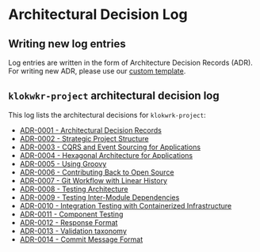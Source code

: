 # Architectural Decision Log

## Writing new log entries
Log entries are written in the form of Architecture Decision Records (ADR). For writing new ADR, please use our [custom template](template/template.md).

## `klokwkr-project` architectural decision log
This log lists the architectural decisions for `klokwrk-project`:
* [ADR-0001 - Architectural Decision Records](content/0001-architectural-decision-records.md)
* [ADR-0002 - Strategic Project Structure](content/0002-strategic-project-structure.md)
* [ADR-0003 - CQRS and Event Sourcing for Applications](content/0003-cqrs-and-event-sourcing-for-applications.md)
* [ADR-0004 - Hexagonal Architecture for Applications](content/0004-hexagonal-architecture-for-applications.md)
* [ADR-0005 - Using Groovy](content/0005-using-groovy.md)
* [ADR-0006 - Contributing Back to Open Source](content/0006-contributing-back-to-open-source.md)
* [ADR-0007 - Git Workflow with Linear History](content/0007-git-workflow-with-linear-history.md)
* [ADR-0008 - Testing Architecture](content/0008-testing-architecture.md)
* [ADR-0009 - Testing Inter-Module Dependencies](content/0009-testing-inter-module-dependencies.md)
* [ADR-0010 - Integration Testing with Containerized Infrastructure](content/0010-integration-testing-with-containerized-infrastructure.md)
* [ADR-0011 - Component Testing](content/0011-component-testing.md)
* [ADR-0012 - Response Format](content/0012-response-fromat.md)
* [ADR-0013 - Validation taxonomy](content/0013-validation-taxonomy.md)
* [ADR-0014 - Commit Message Format](content/0014-commit-message-format.md)
